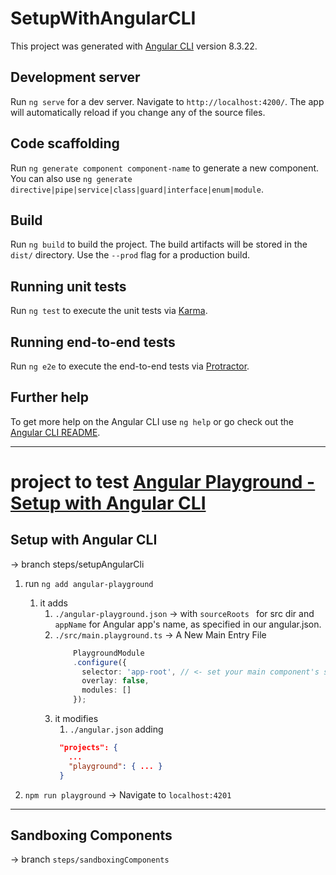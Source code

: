 # SetupWithAngularCLI

This project was generated with [Angular CLI](https://github.com/angular/angular-cli) version 8.3.22.

## Development server

Run `ng serve` for a dev server. Navigate to `http://localhost:4200/`. The app will automatically reload if you change any of the source files.

## Code scaffolding

Run `ng generate component component-name` to generate a new component. You can also use `ng generate directive|pipe|service|class|guard|interface|enum|module`.

## Build

Run `ng build` to build the project. The build artifacts will be stored in the `dist/` directory. Use the `--prod` flag for a production build.

## Running unit tests

Run `ng test` to execute the unit tests via [Karma](https://karma-runner.github.io).

## Running end-to-end tests

Run `ng e2e` to execute the end-to-end tests via [Protractor](http://www.protractortest.org/).

## Further help

To get more help on the Angular CLI use `ng help` or go check out the [Angular CLI README](https://github.com/angular/angular-cli/blob/master/README.md).


---


# project to test [Angular Playground - Setup with Angular CLI](https://angularplayground.it/docs/getting-started/angular-cli)

## Setup with Angular CLI

-> branch steps/setupAngularCli

1. run `ng add angular-playground`
   1. it adds
      1. `./angular-playground.json` -> with `sourceRoots ` for src dir and `appName` for Angular app's name, as specified in our angular.json.
      2. `./src/main.playground.ts` -> A New Main Entry File
          ```typescript
              PlaygroundModule
              .configure({
                selector: 'app-root', // <- set your main component's selector
                overlay: false,
                modules: []
              });
          ```
        1. it modifies
           1. `./angular.json` adding
           ```json
            "projects": {
              ...
              "playground": { ... }
            }
           ```

2. `npm run playground` -> Navigate to `localhost:4201`

---

## Sandboxing Components

-> branch `steps/sandboxingComponents`
